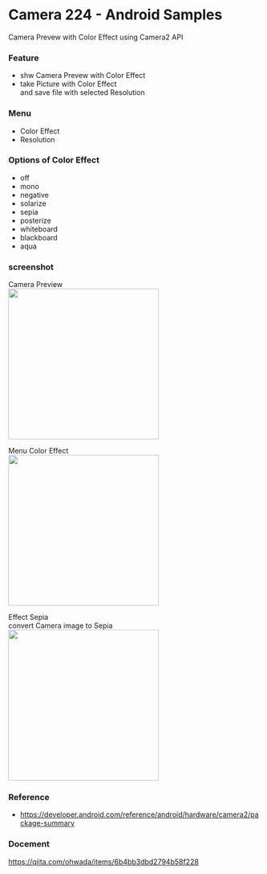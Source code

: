 Camera 224 - Android Samples
===============

Camera Prevew with Color Effect using Camera2 API <br/>

### Feature <br/>
- shw Camera Prevew with Color Effect <br/>
- take Picture with Color Effect <br/>
and save file with selected Resolution <br/>

### Menu <br/>
- Color Effect <br/>
- Resolution<br/>

### Options of Color Effect <br/>
- off <br/>
- mono <br/>
- negative <br/>
- solarize <br/>
- sepia <br/>
- posterize <br/>
- whiteboard <br/>
- blackboard <br/>
- aqua <br/>

### screenshot <br/>
Camera Preview <br/>
<image src="https://raw.githubusercontent.com/ohwada/Android_Samples/master/Camera224/screenshot/camera224_preview.png" width="300" /><br/>

Menu Color Effect <br/>
<image src="https://raw.githubusercontent.com/ohwada/Android_Samples/master/Camera224/screenshot/camera224_menu_color_effect.png" width="300" /><br/>

Effect Sepia <br/>
convert Camera image to Sepia <br/>
<image src="https://raw.githubusercontent.com/ohwada/Android_Samples/master/Camera224/screenshot/camera224_effect_sepia.png" width="300" /><br/>


### Reference <br/>
- https://developer.android.com/reference/android/hardware/camera2/package-summary

### Docement <br/>
https://qiita.com/ohwada/items/6b4bb3dbd2794b58f228

